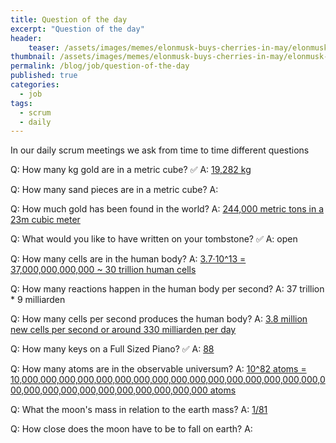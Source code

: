 ```yaml
---
title: Question of the day
excerpt: "Question of the day"
header:
    teaser: /assets/images/memes/elonmusk-buys-cherries-in-may/elonmusk-buys-cherries-in-may.jpeg
thumbnail: /assets/images/memes/elonmusk-buys-cherries-in-may/elonmusk-buys-cherries-in-may.jpeg  
permalink: /blog/job/question-of-the-day
published: true
categories:
  - job
tags:
  - scrum
  - daily
---
```


In our daily scrum meetings we ask from time to time different questions

Q: How many kg gold are in a metric cube? ✅
A: [19,282 kg](https://www.traditionaloven.com/metal/precious-metals/gold/convert-qty_1-cubic-metre-m3-gold-to-kilogram-kg-of-gold.html)

Q: How many sand pieces are in a metric cube?
A:

Q: How much gold has been found in the world?
A: [244,000 metric tons in a 23m cubic meter](https://www.usgs.gov/faqs/how-much-gold-has-been-found-world)

Q: What would you like to have written on your tombstone? ✅
A: open

Q: How many cells are in the human body?
A: [3.7·10^13 = 37,000,000,000,000 ~ 30 trillion human cells ](http://journals.plos.org/plosbiology/article?id=10.1371/journal.pbio.1002533)

Q: How many reactions happen in the human body per second?
A: 37 trillion * 9 milliarden 

Q: How many cells per second produces the human body?
A: [3.8 million new cells per second or around 330 milliarden per day](https://www.sciencealert.com/your-body-makes-4-million-cells-a-second-and-most-of-them-are-blood)

Q: How many keys on a Full Sized Piano? ✅
A: [88](https://www.musicalhow.com/how-many-keys-on-a-full-sized-piano/)

Q: How many atoms are in the observable universum?
A: [10^82 atoms = 10,000,000,000,000,000,000,000,000,000,000,000,000,000,000,000,000,000,000,000,000,000,000,000,000,000,000,000 atoms](https://www.livescience.com/how-many-atoms-in-universe.html)


Q: What the moon's mass in relation to the earth mass?
A: [1/81](https://www.space.com/18135-moon-formation.html)

Q: How close does the moon have to be to fall on earth?
A: 